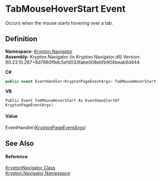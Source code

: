# TabMouseHoverStart Event


Occurs when the mouse starts hovering over a tab.



## Definition
**Namespace:** <a href="a21ac074-d119-3dc6-bd1c-d3a12c0128bc.md">Krypton.Navigator</a>  
**Assembly:** Krypton.Navigator (in Krypton.Navigator.dll) Version: 80.23.10.287+8d7660f9dc5efd033fabe008ebfb904beab6d444

**C#**
``` C#
public event EventHandler<KryptonPageEventArgs> TabMouseHoverStart
```
**VB**
``` VB
Public Event TabMouseHoverStart As EventHandler(Of KryptonPageEventArgs)
```



#### Value
EventHandler(<a href="179bbf53-de44-174f-23b8-44c0e7dbb8ba.md">KryptonPageEventArgs</a>)

## See Also


#### Reference
<a href="5b32a15b-85d7-1db8-3c10-e43632f905eb.md">KryptonNavigator Class</a>  
<a href="a21ac074-d119-3dc6-bd1c-d3a12c0128bc.md">Krypton.Navigator Namespace</a>  
